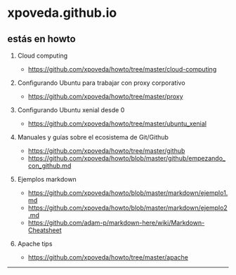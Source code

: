 xpoveda.github.io
=================

estás en howto
--------------

1. Cloud computing
    * https://github.com/xpoveda/howto/tree/master/cloud-computing

1. Configurando Ubuntu para trabajar con proxy corporativo
    * https://github.com/xpoveda/howto/tree/master/proxy

2. Configurando Ubuntu xenial desde 0
    * https://github.com/xpoveda/howto/tree/master/ubuntu_xenial

3. Manuales y guías sobre el ecosistema de Git/Github
    * https://github.com/xpoveda/howto/tree/master/github
    * https://github.com/xpoveda/howto/blob/master/github/empezando_con_github.md

4. Ejemplos markdown
    * https://github.com/xpoveda/howto/blob/master/markdown/ejemplo1.md
    * https://github.com/xpoveda/howto/blob/master/markdown/ejemplo2.md
    * https://github.com/adam-p/markdown-here/wiki/Markdown-Cheatsheet
    
5. Apache tips
    * https://github.com/xpoveda/howto/tree/master/apache


---
